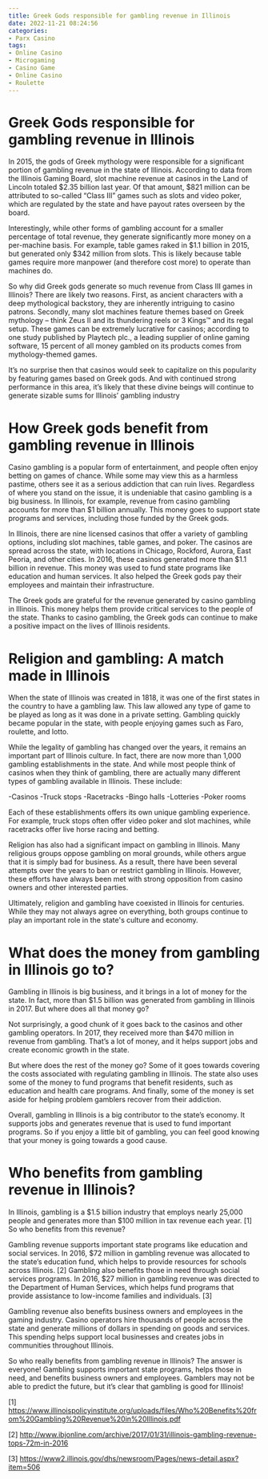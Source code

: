 ```yaml
---
title: Greek Gods responsible for gambling revenue in Illinois
date: 2022-11-21 08:24:56
categories:
- Parx Casino
tags:
- Online Casino
- Microgaming
- Casino Game
- Online Casino
- Roulette
---
```



#  Greek Gods responsible for gambling revenue in Illinois

In 2015, the gods of Greek mythology were responsible for a significant portion of gambling revenue in the state of Illinois. According to data from the Illinois Gaming Board, slot machine revenue at casinos in the Land of Lincoln totaled $2.35 billion last year. Of that amount, $821 million can be attributed to so-called “Class III” games such as slots and video poker, which are regulated by the state and have payout rates overseen by the board.

Interestingly, while other forms of gambling account for a smaller percentage of total revenue, they generate significantly more money on a per-machine basis. For example, table games raked in $1.1 billion in 2015, but generated only $342 million from slots. This is likely because table games require more manpower (and therefore cost more) to operate than machines do.

So why did Greek gods generate so much revenue from Class III games in Illinois? There are likely two reasons. First, as ancient characters with a deep mythological backstory, they are inherently intriguing to casino patrons. Secondly, many slot machines feature themes based on Greek mythology – think Zeus II and its thundering reels or 3 Kings™️ and its regal setup. These games can be extremely lucrative for casinos; according to one study published by Playtech plc., a leading supplier of online gaming software, 15 percent of all money gambled on its products comes from mythology-themed games.

It’s no surprise then that casinos would seek to capitalize on this popularity by featuring games based on Greek gods. And with continued strong performance in this area, it’s likely that these divine beings will continue to generate sizable sums for Illinois’ gambling industry

#  How Greek gods benefit from gambling revenue in Illinois

Casino gambling is a popular form of entertainment, and people often enjoy betting on games of chance. While some may view this as a harmless pastime, others see it as a serious addiction that can ruin lives. Regardless of where you stand on the issue, it is undeniable that casino gambling is a big business. In Illinois, for example, revenue from casino gambling accounts for more than $1 billion annually. This money goes to support state programs and services, including those funded by the Greek gods.

In Illinois, there are nine licensed casinos that offer a variety of gambling options, including slot machines, table games, and poker. The casinos are spread across the state, with locations in Chicago, Rockford, Aurora, East Peoria, and other cities. In 2016, these casinos generated more than $1.1 billion in revenue. This money was used to fund state programs like education and human services. It also helped the Greek gods pay their employees and maintain their infrastructure.

The Greek gods are grateful for the revenue generated by casino gambling in Illinois. This money helps them provide critical services to the people of the state. Thanks to casino gambling, the Greek gods can continue to make a positive impact on the lives of Illinois residents.

#  Religion and gambling: A match made in Illinois

When the state of Illinois was created in 1818, it was one of the first states in the country to have a gambling law. This law allowed any type of game to be played as long as it was done in a private setting. Gambling quickly became popular in the state, with people enjoying games such as Faro, roulette, and lotto.

While the legality of gambling has changed over the years, it remains an important part of Illinois culture. In fact, there are now more than 1,000 gambling establishments in the state. And while most people think of casinos when they think of gambling, there are actually many different types of gambling available in Illinois. These include:

-Casinos
-Truck stops
-Racetracks
-Bingo halls
-Lotteries
-Poker rooms

Each of these establishments offers its own unique gambling experience. For example, truck stops often offer video poker and slot machines, while racetracks offer live horse racing and betting.

Religion has also had a significant impact on gambling in Illinois. Many religious groups oppose gambling on moral grounds, while others argue that it is simply bad for business. As a result, there have been several attempts over the years to ban or restrict gambling in Illinois. However, these efforts have always been met with strong opposition from casino owners and other interested parties.

Ultimately, religion and gambling have coexisted in Illinois for centuries. While they may not always agree on everything, both groups continue to play an important role in the state's culture and economy.

#  What does the money from gambling in Illinois go to?

Gambling in Illinois is big business, and it brings in a lot of money for the state. In fact, more than $1.5 billion was generated from gambling in Illinois in 2017. But where does all that money go?

Not surprisingly, a good chunk of it goes back to the casinos and other gambling operators. In 2017, they received more than $470 million in revenue from gambling. That’s a lot of money, and it helps support jobs and create economic growth in the state.

But where does the rest of the money go? Some of it goes towards covering the costs associated with regulating gambling in Illinois. The state also uses some of the money to fund programs that benefit residents, such as education and health care programs. And finally, some of the money is set aside for helping problem gamblers recover from their addiction.

Overall, gambling in Illinois is a big contributor to the state’s economy. It supports jobs and generates revenue that is used to fund important programs. So if you enjoy a little bit of gambling, you can feel good knowing that your money is going towards a good cause.

#  Who benefits from gambling revenue in Illinois?

In Illinois, gambling is a $1.5 billion industry that employs nearly 25,000 people and generates more than $100 million in tax revenue each year. [1] So who benefits from this revenue?

Gambling revenue supports important state programs like education and social services. In 2016, $72 million in gambling revenue was allocated to the state’s education fund, which helps to provide resources for schools across Illinois. [2] Gambling also benefits those in need through social services programs. In 2016, $27 million in gambling revenue was directed to the Department of Human Services, which helps fund programs that provide assistance to low-income families and individuals. [3]

Gambling revenue also benefits business owners and employees in the gaming industry. Casino operators hire thousands of people across the state and generate millions of dollars in spending on goods and services. This spending helps support local businesses and creates jobs in communities throughout Illinois.

So who really benefits from gambling revenue in Illinois? The answer is everyone! Gambling supports important state programs, helps those in need, and benefits business owners and employees. Gamblers may not be able to predict the future, but it’s clear that gambling is good for Illinois!

[1] https://www.illinoispolicyinstitute.org/uploads/files/Who%20Benefits%20from%20Gambling%20Revenue%20in%20Illinois.pdf

[2] http://www.ibjonline.com/archive/2017/01/31/illinois-gambling-revenue-tops-72m-in-2016

[3] https://www2.illinois.gov/dhs/newsroom/Pages/news-detail.aspx?item=506